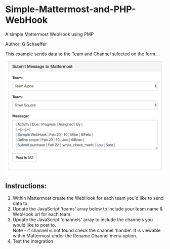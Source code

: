 # Simple-Mattermost-and-PHP-WebHook
A simple Mattermost WebHook using PMP    
    
Author: G Schaeffer    
    
This example sends data to the Team and Channel selected on the form.    
     
![Form Example](https://github.com/gschaeffer/Simple-Mattermost-and-PHP-WebHook/blob/0a1443756e64f4c9a9a578e644490d630e4a36d2/screen_capture.png)
     
## Instructions:    
1. Within Mattermost create the WebHook for each team you'd like to send data to.     
2. Update the JavaScript 'teams' array below to include your team name & WebHook url for each team.     
3. Update the JavaScript 'channels' array to include the channels you would like to post to.      
   Note - if channel is not found check the channel 'handle'. It is viewable within Mattermost under the Rename Channel menu option.     
4. Test the integration.     
    
